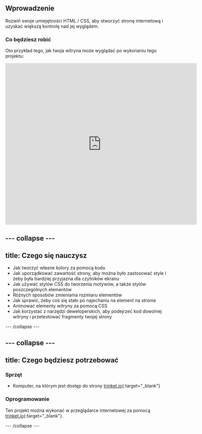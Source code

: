 ## Wprowadzenie

Rozwiń swoje umiejętności HTML / CSS, aby stworzyć stronę internetową i uzyskać większą kontrolę nad jej wyglądem.

### Co będziesz robić

Oto przykład tego, jak twoja witryna może wyglądać po wykonaniu tego projektu:

<div class="trinket">
  <iframe src="https://trinket.io/embed/html/0e7f7e6713?outputOnly=true&start=result" width="600" height="505" frameborder="0" marginwidth="0" marginheight="0" allowfullscreen>
  </iframe>
</div>

--- collapse ---
---
title: Czego się nauczysz
---

+ Jak tworzyć własne kolory za pomocą kodu
+ Jak uporządkować zawartość strony, aby można było zastosować style i żeby była bardziej przyjazna dla czytników ekranu
+ Jak używać stylów CSS do tworzenia motywów, a także stylów poszczególnych elementów
+ Różnych sposobów zmieniania rozmiaru elementów
+ Jak sprawić, żeby coś się stało po najechaniu na element na stronie
+ Animować elementy witryny za pomocą CSS
+ Jak korzystać z narzędzi deweloperskich, aby podejrzeć kod dowolnej witryny i przetestować fragmenty twojej strony

--- /collapse ---

--- collapse ---
---
title: Czego będziesz potrzebować
---

### Sprzęt

+ Komputer, na którym jest dostęp do strony [trinket.io](https://trinket.io){:target="_blank"}

### Oprogramowanie

Ten projekt można wykonać w przeglądarce internetowej za pomocą [trinket.io](https://trinket.io){:target="_blank"}.

--- /collapse ---